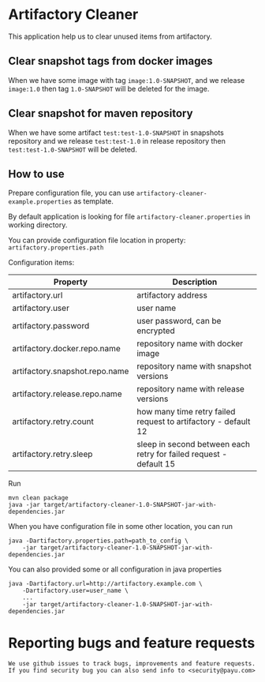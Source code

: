# Artifactory Cleaner

This application help us to clear unused items from artifactory.

## Clear snapshot tags from docker images

When we have some image with tag `image:1.0-SNAPSHOT`, and we release `image:1.0`
then tag `1.0-SNAPSHOT` will be deleted for the image.

## Clear snapshot for maven repository

When we have some artifact `test:test-1.0-SNAPSHOT` in snapshots repository
and we release `test:test-1.0` in release repository then `test:test-1.0-SNAPSHOT` will be deleted.

## How to use

Prepare configuration file, you can use `artifactory-cleaner-example.properties` as template. 

By default application is looking for file `artifactory-cleaner.properties` in working directory.

You can provide configuration file location in property: `artifactory.properties.path`

Configuration items:

| Property                       | Description                                                         |
|--------------------------------| --------------------------------------------------------------------|
| artifactory.url                | artifactory address                                                 | 
| artifactory.user               | user name                                                           |
| artifactory.password           | user password, can be encrypted                                     |
| artifactory.docker.repo.name   | repository name with docker image                                   |
| artifactory.snapshot.repo.name | repository name with snapshot versions                              |
| artifactory.release.repo.name  | repository name with release versions                               |
| artifactory.retry.count        | how many time retry failed request to artifactory - default 12      |
| artifactory.retry.sleep        | sleep in second  between each retry for failed request - default 15 |

Run

    mvn clean package
    java -jar target/artifactory-cleaner-1.0-SNAPSHOT-jar-with-dependencies.jar

When you have configuration file in some other location, you can run

    java -Dartifactory.properties.path=path_to_config \
        -jar target/artifactory-cleaner-1.0-SNAPSHOT-jar-with-dependencies.jar

You can also provided some or all configuration in java properties

    java -Dartifactory.url=http://artifactory.example.com \
        -Dartifactory.user=user_name \
        ...
        -jar target/artifactory-cleaner-1.0-SNAPSHOT-jar-with-dependencies.jar

# Reporting bugs and feature requests
    We use github issues to track bugs, improvements and feature requests.
    If you find security bug you can also send info to <security@payu.com>
